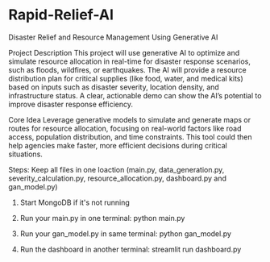 # Rapid-Relief-AI
Disaster Relief and Resource Management Using Generative AI

Project Description
This project will use generative AI to optimize and simulate resource allocation in real-time for disaster response scenarios, such as floods, wildfires, or earthquakes. The AI will provide a resource distribution plan for critical supplies (like food, water, and medical kits) based on inputs such as disaster severity, location density, and infrastructure status. A clear, actionable demo can show the AI’s potential to improve disaster response efficiency.

Core Idea
Leverage generative models to simulate and generate maps or routes for resource allocation, focusing on real-world factors like road access, population distribution, and time constraints. This tool could then help agencies make faster, more efficient decisions during critical situations.

Steps:
Keep all files in one loaction (main.py, data_generation.py, severity_calculation.py, resource_allocation.py, dashboard.py and gan_model.py)

1) Start MongoDB if it's not running

2) Run your main.py in one terminal:
python main.py

3) Run your gan_model.py in same terminal:
python gan_model.py

4) Run the dashboard in another terminal:
streamlit run dashboard.py
